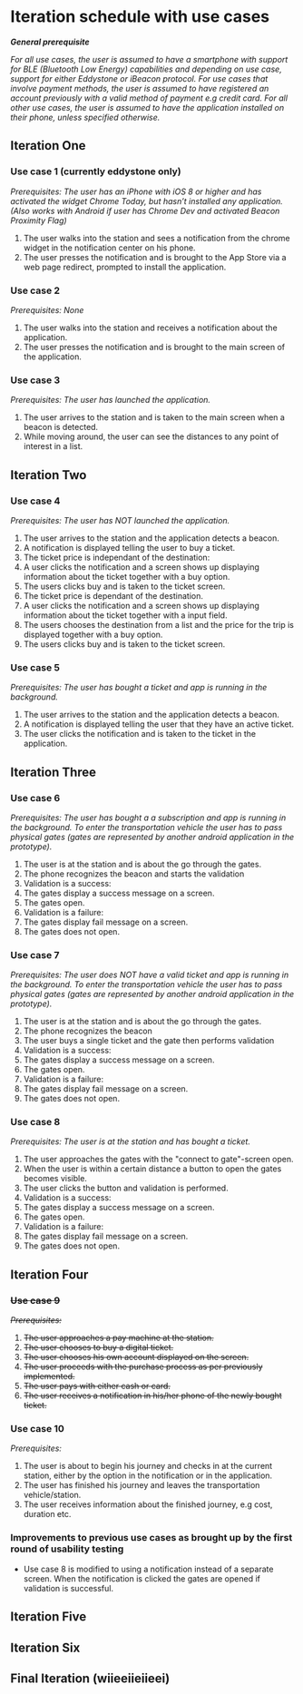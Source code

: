 # Iteration schedule with use cases
_**General prerequisite**_

_For all use cases, the user is assumed to have a smartphone with support for BLE (Bluetooth Low Energy) capabilities and depending on use case, support for either Eddystone or iBeacon protocol._
_For use cases that involve payment methods, the user is assumed to have registered an account previously with a valid method of payment e.g credit card. For all other use cases, the user is assumed to have the application installed on their phone, unless specified otherwise._

## Iteration One

### Use case 1 (currently eddystone only)

_Prerequisites: The user has an iPhone with iOS 8 or higher and has activated the widget Chrome Today, but hasn’t installed any application. (Also works with Android if user has Chrome Dev and activated Beacon Proximity Flag)_

1. The user walks into the station and sees a notification from the chrome widget in the notification center on his phone.
2. The user presses the notification and is brought to the App Store via a web page redirect, prompted to install the application.

### Use case 2

_Prerequisites: None_

1. The user walks into the station and receives a notification about the application.
2. The user presses the notification and is brought to the main screen of the application.

### Use case 3

_Prerequisites: The user has launched the application._

1. The user arrives to the station and is taken to the main screen when a beacon is detected.
2. While moving around, the user can see the distances to any point of interest in a list.

## Iteration Two

### Use case 4

_Prerequisites: The user has NOT launched the application._

1. The user arrives to the station and the application detects a beacon.
2. A notification is displayed telling the user to buy a ticket.
3. The ticket price is independant of the destination:
  1. A user clicks the notification and a screen shows up displaying information about the ticket together with a buy option.
  2. The users clicks buy and is taken to the ticket screen.
4. The ticket price is dependant of the destination.
  1. A user clicks the notification and a screen shows up displaying information about the ticket together with a input field.
  2. The users chooses the destination from a list and the price for the trip is displayed together with a buy option.
  3. The users clicks buy and is taken to the ticket screen.


### Use case 5

_Prerequisites: The user has bought a ticket and app is running in the background._

1. The user arrives to the station and the application detects a beacon.
2. A notification is displayed telling the user that they have an active ticket.
3. The user clicks the notification and is taken to the ticket in the application.

## Iteration Three

### Use case 6

_Prerequisites: The user has bought a a subscription and app is running in the background. To enter the transportation vehicle the user has to pass physical gates (gates are represented by another android application in the prototype)._

1. The user is at the station and is about the go through the gates.
2. The phone recognizes the beacon and starts the validation
3. Validation is a success:
  1. The gates display a success message on a screen.
  2. The gates open.
4. Validation is a failure:
  1. The gates display fail message on a screen.
  2. The gates does not open.


### Use case 7

_Prerequisites: The user does NOT have a valid ticket and app is running in the background. To enter the transportation vehicle the user has to pass physical gates (gates are represented by another android application in the prototype)._

1. The user is at the station and is about the go through the gates.
2. The phone recognizes the beacon
3. The user buys a single ticket and the gate then performs validation
4. Validation is a success:
  1. The gates display a success message on a screen.
  2. The gates open.
5. Validation is a failure:
  1. The gates display fail message on a screen.
  2. The gates does not open.

### Use case 8

_Prerequisites: The user is at the station and has bought a ticket._

1. The user approaches the gates with the "connect to gate"-screen open.
2. When the user is within a certain distance a button to open the gates becomes visible.
3. The user clicks the button and validation is performed.
4. Validation is a success:
  1. The gates display a success message on a screen.
  2. The gates open.
5. Validation is a failure:
  1. The gates display fail message on a screen.
  2. The gates does not open.

## Iteration Four

### ~~Use case 9~~

_~~Prerequisites:~~_

1. ~~The user approaches a pay machine at the station.~~
2. ~~The user chooses to buy a digital ticket.~~
3. ~~The user chooses his own account displayed on the screen.~~
4. ~~The user proceeds with the purchase process as per previously implemented.~~
5. ~~The user pays with either cash or card.~~
6. ~~The user receives a notification in his/her phone of the newly bought ticket.~~

### Use case 10

_Prerequisites:_

1. The user is about to begin his journey and checks in at the current station, either by the option in the notification or in the application.
2. The user has finished his journey and leaves the transportation vehicle/station.
3. The user receives information about the finished journey, e.g cost, duration etc.

### Improvements to previous use cases as brought up by the first round of usability testing
* Use case 8 is modified to using a notification instead of a separate screen. When the notification is clicked the gates are opened if validation is successful.


## Iteration Five

## Iteration Six

## Final Iteration (wiieeiieiieei)
